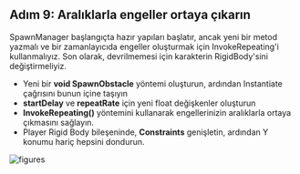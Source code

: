 ## Adım 9: Aralıklarla engeller ortaya çıkarın

SpawnManager başlangıçta hazır yapıları başlatır, ancak yeni bir metod yazmalı ve bir zamanlayıcıda engeller oluşturmak için InvokeRepeating'i kullanmalıyız. Son olarak, devrilmemesi için karakterin RigidBody'sini değiştirmeliyiz.

- Yeni bir **void SpawnObstacle** yöntemi oluşturun, ardından Instantiate çağrısını bunun içine taşıyın
- **startDelay** ve **repeatRate** için yeni float değişkenler oluşturun
- **InvokeRepeating()** yöntemini kullanarak engellerinizin aralıklarla ortaya çıkmasını sağlayın.
- Player Rigid Body bileşeninde, **Constraints** genişletin, ardından Y konumu hariç hepsini dondurun.

![figures]()
